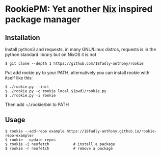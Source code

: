 # RookiePM: Yet another [Nix](nixos.org) inspired package manager

## Installation

Install python3 and requests, in many GNU/Linux distros, requests is in the python standard library but on NixOS it is not

```
$ git clone --depth 1 https://github.com/18fadly-anthony/rookie
```

Put add rookie.py to your PATH, alternatively you can install rookie with itself like this:

```
$ ./rookie.py --init
$ ./rookie.py -c rookie local $(pwd)/rookie.py
$ ./rookie.py -i rookie
```

Then add ~/.rookie/bin to PATH

## Usage

```
$ rookie --add-repo example https://18fadly-anthony.github.io/rookie-repo-example/
$ rookie --update-repos
$ rookie -i neofetch           # install a package
$ rookie -r neofetch           # remove a package
```
